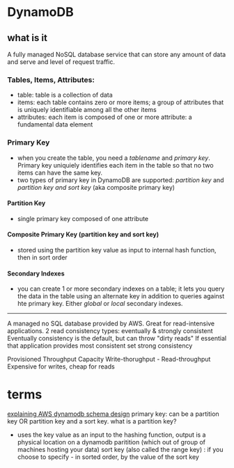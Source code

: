 # DynamoDB

## what is it 
A fully managed NoSQL database service that can store any amount of data and serve and level of request traffic.

### Tables, Items, Attributes:
- table: table is a collection of data
- items: each table contains zero or more items; a group of attributes that is uniquely identifiable among all the other items
- attributes: each item is composed of one or more attribute: a fundamental data element


### Primary Key
- when you create the table, you need a *tablename* and *primary key*. Primary key uniquiely identifies each item in the table so that no two items can have the same key. 
- two types of primary key in DynamoDB are supported: *partition key* and *partition key and sort key* (aka composite primary key)
#### Partition Key
- single primary key composed of one attribute 
#### Composite Primary Key (partition key and sort key)
- stored using the partition key value as input to internal hash function, then in sort order 
#### Secondary Indexes
- you can create 1 or more secondary indexes on a table; it lets you query the data in the table using an alternate key in addition to queries against hte primary key. Either *global* or *local* secondary indexes.

-----
A managed no SQL database provided by AWS. Great for read-intensive applications.
2 read consistency types: eventually & strongly consistent 
Eventually consistency is the default, but can throw "dirty reads"
If essential that application provides most consistent set strong consistency 

Provisioned Throughput Capacity 
Write-thorughput - Read-throughput 
Expensive for writes, cheap for reads 
# terms
[explaining AWS dynamodb schema design](https://www.youtube.com/watch?v=XvD2FrS5yYM)
primary key: can be a partition key OR partition key and a sort key.
what is a partition key? 
- uses the key value as an input to the hashing function, output is a physical location on a dynamodb paritition (which out of group of machines hosting your data) 
sort key (also called the range key) : if you choose to specify - in sorted order, by the value of the sort key 
